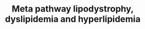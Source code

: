 ---
annotations:
- id: DOID:0070202
  parent: genetic disease
  type: Disease Ontology
  value: familial partial lipodystrophy type 2
- id: DOID:0111135
  parent: genetic disease
  type: Disease Ontology
  value: congenital generalized lipodystrophy type 1
- id: DOID:3146
  parent: genetic disease
  type: Disease Ontology
  value: lipid metabolism disorder
- id: DOID:1172
  parent: genetic disease
  type: Disease Ontology
  value: hyperlipoproteinemia type IV
- id: PW:0000013
  parent: disease pathway
  type: Pathway Ontology
  value: disease pathway
- id: DOID:0111138
  parent: genetic disease
  type: Disease Ontology
  value: congenital generalized lipodystrophy type 4
- id: DOID:0111137
  parent: genetic disease
  type: Disease Ontology
  value: congenital generalized lipodystrophy type 3
- id: DOID:0111417
  parent: genetic disease
  type: Disease Ontology
  value: familial chylomicronemia syndrome
- id: DOID:811
  type: Disease Ontology
  value: lipodystrophy
- id: DOID:13809
  parent: genetic disease
  type: Disease Ontology
  value: familial combined hyperlipidemia
- id: DOID:1168
  parent: genetic disease
  type: Disease Ontology
  value: familial hyperlipidemia
- id: DOID:1387
  parent: genetic disease
  type: Disease Ontology
  value: hypolipoproteinemia
- id: DOID:0070206
  parent: genetic disease
  type: Disease Ontology
  value: familial partial lipodystrophy type 6
- id: DOID:0070207
  type: Disease Ontology
  value: familial partial lipodystrophy type 1
- id: DOID:1171
  parent: genetic disease
  type: Disease Ontology
  value: hyperlipoproteinemia type V
- id: DOID:0070205
  parent: genetic disease
  type: Disease Ontology
  value: familial partial lipodystrophy type 4
- id: DOID:13810
  parent: genetic disease
  type: Disease Ontology
  value: familial hypercholesterolemia
- id: DOID:3145
  parent: genetic disease
  type: Disease Ontology
  value: hyperlipoproteinemia type III
- id: DOID:0111136
  parent: genetic disease
  type: Disease Ontology
  value: congenital generalized lipodystrophy type 2
- id: DOID:0070203
  parent: genetic disease
  type: Disease Ontology
  value: familial partial lipodystrophy type 5
- id: DOID:0080300
  type: Disease Ontology
  value: acquired generalized lipodystrophy
- id: DOID:0070204
  parent: genetic disease
  type: Disease Ontology
  value: familial partial lipodystrophy type 3
authors:
- UlasBabayigit
- Fehrhart
description: Dyslipidemia is a change (either increase or decrease) of adipose levels
  within the blood. When there is a significant increase of this, the term hyperlipidemia
  is used. With a significant decrease, we talk about hypolipoproteinemia. Both hyperlipidemia
  and hypolipoproteinemia can be classified as either acquired or familial.  Familial
  hyperlipidemia can be classified in five types according to the Fredrickson classification.For
  this classification see Quispe et al. 2019 http://dx.doi.org/10.5114/aoms.2019.87207.  Lipodystrophy
  is a change (either increase or decrease) of adipose levels within the lipid tissue
  deposits. Lipodystrophy is classified based on wether the disease is acquired or
  congenital, but also wether it is geralized (through the entire body) or partial
  (in specific parts of the body). This classification was based on the following
  information by Akinci et al. [https://www.ncbi.nlm.nih.gov/books/NBK513130/]
last-edited: 2021-06-01
organisms:
- Homo sapiens
redirect_from:
- /index.php/Pathway:WP5105
- /instance/WP5105
- /instance/WP5105_rr118729
revision: r118729
schema-jsonld:
- '@context': https://schema.org/
  '@id': https://wikipathways.github.io/pathways/WP5105.html
  '@type': Dataset
  creator:
    '@type': Organization
    name: WikiPathways
  description: Dyslipidemia is a change (either increase or decrease) of adipose levels
    within the blood. When there is a significant increase of this, the term hyperlipidemia
    is used. With a significant decrease, we talk about hypolipoproteinemia. Both
    hyperlipidemia and hypolipoproteinemia can be classified as either acquired or
    familial.  Familial hyperlipidemia can be classified in five types according to
    the Fredrickson classification.For this classification see Quispe et al. 2019
    http://dx.doi.org/10.5114/aoms.2019.87207.  Lipodystrophy is a change (either
    increase or decrease) of adipose levels within the lipid tissue deposits. Lipodystrophy
    is classified based on wether the disease is acquired or congenital, but also
    wether it is geralized (through the entire body) or partial (in specific parts
    of the body). This classification was based on the following information by Akinci
    et al. [https://www.ncbi.nlm.nih.gov/books/NBK513130/]
  keywords: []
  license: CC0
  name: Meta pathway lipodystrophy, dyslipidemia and hyperlipidemia
seo: CreativeWork
title: Meta pathway lipodystrophy, dyslipidemia and hyperlipidemia
wpid: WP5105
---
